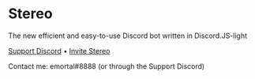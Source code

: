 # Stereo
The new efficient and easy-to-use Discord bot written in Discord.JS-light

[Support Discord](https://discord.gg/CuYtPyq) • [Invite Stereo](https://discord.com/api/oauth2/authorize?client_id=711971463367753768&permissions=8&scope=bot)

Contact me: emortal#8888 (or through the Support Discord)
